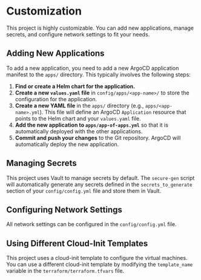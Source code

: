 # Customization

This project is highly customizable. You can add new applications, manage secrets, and configure network settings to fit your needs.

## Adding New Applications

To add a new application, you need to add a new ArgoCD application manifest to the `apps/` directory. This typically involves the following steps:

1.  **Find or create a Helm chart for the application.**
2.  **Create a new `values.yaml` file** in `config/apps/<app-name>/` to store the configuration for the application.
3.  **Create a new YAML file** in the `apps/` directory (e.g., `apps/<app-name>.yml`). This file will define an ArgoCD `Application` resource that points to the Helm chart and your `values.yaml` file.
4.  **Add the new application to `apps/app-of-apps.yml`** so that it is automatically deployed with the other applications.
5.  **Commit and push your changes** to the Git repository. ArgoCD will automatically deploy the new application.

## Managing Secrets

This project uses Vault to manage secrets by default. The `secure-gen` script will automatically generate any secrets defined in the `secrets_to_generate` section of your `config/config.yml` file and store them in Vault.

## Configuring Network Settings

All network settings can be configured in the `config/config.yml` file.

## Using Different Cloud-Init Templates

This project uses a cloud-init template to configure the virtual machines. You can use a different cloud-init template by modifying the `template_name` variable in the `terraform/terraform.tfvars` file.
